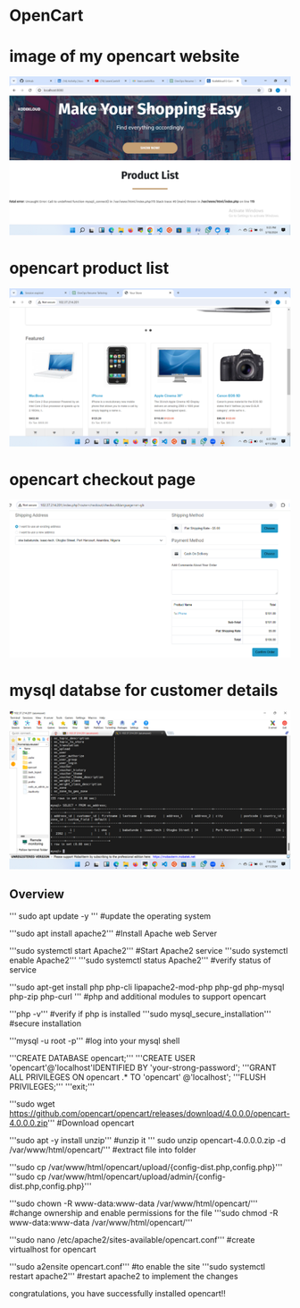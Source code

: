 # OpenCart

# image of my opencart website
![](./images/opencart.png)



# opencart product list
![](./images/opencart2.png)

# opencart checkout page
![](./images/opencart3.png)


# mysql databse for customer details
![](./images/mysql4.png)



## Overview  
''' sudo apt update -y ''' #update the operating system

'''sudo apt install apache2'''  #Install Apache web Server

'''sudo systemctl start Apache2'''  #Start Apache2 service
'''sudo systemctl enable Apache2''' 
'''sudo systemctl status Apache2''' #verify status of service

'''sudo apt-get install php php-cli lipapache2-mod-php php-gd php-mysql php-zip php-curl ''' 
 #php and additional modules to support opencart

'''php -v'''  #verify if php is installed
'''sudo mysql_secure_installation''' #secure installation

'''mysql -u root -p''' #log into your mysql shell

'''CREATE DATABASE opencart;'''
'''CREATE USER 'opencart'@'localhost'IDENTIFIED BY 'your-strong-password';
'''GRANT ALL PRIVILEGES ON opencart .* TO 'opencart' @'localhost';
'''FLUSH PRIVILEGES;'''
'''exit;'''

'''sudo wget https://github.com/opencart/opencart/releases/download/4.0.0.0/opencart-4.0.0.0.zip'''  #Download opencart

'''sudo apt -y install unzip'''  #unzip it 
''' sudo unzip opencart-4.0.0.0.zip -d /var/www/html/opencart/'''  #extract file into folder

'''sudo cp /var/www/html/opencart/upload/{config-dist.php,config.php}'''
'''sudo cp /var/www/html/opencart/upload/admin/{config-dist.php,config.php}'''

'''sudo chown -R www-data:www-data /var/www/html/opencart/''' #change ownership and enable permissions for the file
'''sudo chmod -R www-data:www-data /var/www/html/opencart/'''

'''sudo nano /etc/apache2/sites-available/opencart.conf''' #create virtualhost for opencart

'''sudo a2ensite opencart.conf'''  #to enable the site
'''sudo systemctl restart apache2'''  #restart apache2 to implement the changes

congratulations, you have successfully installed opencart!!



